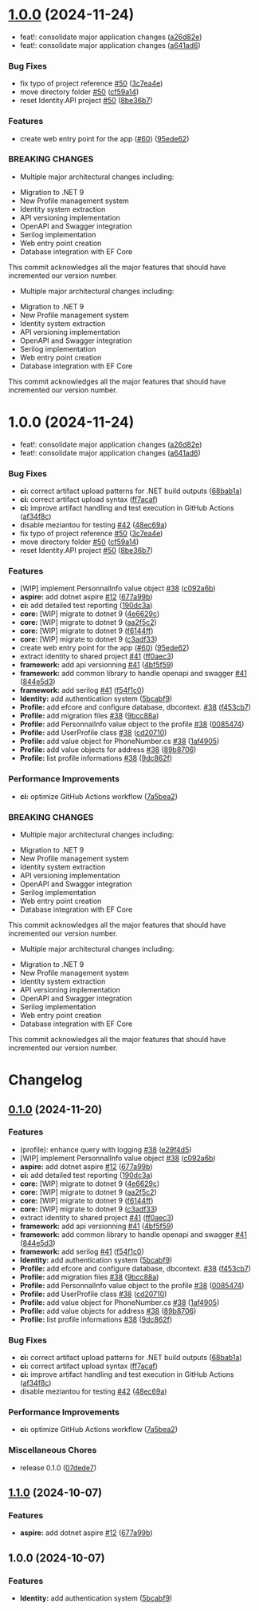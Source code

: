 # [1.0.0](https://github.com/osscameroon/Place/compare/v0.1.0...v1.0.0) (2024-11-24)


* feat!: consolidate major application changes ([a26d82e](https://github.com/osscameroon/Place/commit/a26d82edb200316ea5f86ca5fb44714d053ce0b3))
* feat!: consolidate major application changes ([a641ad6](https://github.com/osscameroon/Place/commit/a641ad63e30c1893b4d5eede5be9fffcff1d2d16))


### Bug Fixes

* fix typo of project reference [#50](https://github.com/osscameroon/Place/issues/50) ([3c7ea4e](https://github.com/osscameroon/Place/commit/3c7ea4ecc017a6568382d281a6a0d86402859d30))
* move directory folder [#50](https://github.com/osscameroon/Place/issues/50) ([cf59a14](https://github.com/osscameroon/Place/commit/cf59a143a3819bc2922eafaaf0c4c3d7cb038a66))
* reset Identity.API project [#50](https://github.com/osscameroon/Place/issues/50) ([8be36b7](https://github.com/osscameroon/Place/commit/8be36b7dfb8e56053faaad87539c315870a5ceeb))


### Features

* create web entry point for the app ([#60](https://github.com/osscameroon/Place/issues/60)) ([95ede62](https://github.com/osscameroon/Place/commit/95ede620505be2c5fdb5fe21e13eda0de26c6a28))


### BREAKING CHANGES

* Multiple major architectural changes including:
- Migration to .NET 9
- New Profile management system
- Identity system extraction
- API versioning implementation
- OpenAPI and Swagger integration
- Serilog implementation
- Web entry point creation
- Database integration with EF Core

This commit acknowledges all the major features that should have
incremented our version number.
* Multiple major architectural changes including:
- Migration to .NET 9
- New Profile management system
- Identity system extraction
- API versioning implementation
- OpenAPI and Swagger integration
- Serilog implementation
- Web entry point creation
- Database integration with EF Core

This commit acknowledges all the major features that should have
incremented our version number.

# 1.0.0 (2024-11-24)


* feat!: consolidate major application changes ([a26d82e](https://github.com/GenjiruSUchiwa/place-api/commit/a26d82edb200316ea5f86ca5fb44714d053ce0b3))
* feat!: consolidate major application changes ([a641ad6](https://github.com/GenjiruSUchiwa/place-api/commit/a641ad63e30c1893b4d5eede5be9fffcff1d2d16))


### Bug Fixes

* **ci:** correct artifact upload patterns for .NET build outputs ([68bab1a](https://github.com/GenjiruSUchiwa/place-api/commit/68bab1a931ba813f89981f0b8201f8b8fd5c0c3e))
* **ci:** correct artifact upload syntax ([ff7acaf](https://github.com/GenjiruSUchiwa/place-api/commit/ff7acaf348ead8aa86eaf75ceb53a5c179382a1e))
* **ci:** improve artifact handling and test execution in GitHub Actions ([af34f8c](https://github.com/GenjiruSUchiwa/place-api/commit/af34f8c462edbe3ac8728bd29100cf37a931945c))
* disable meziantou for testing [#42](https://github.com/GenjiruSUchiwa/place-api/issues/42) ([48ec69a](https://github.com/GenjiruSUchiwa/place-api/commit/48ec69a4a1de4c1e5561984cc27f766d51f3c491))
* fix typo of project reference [#50](https://github.com/GenjiruSUchiwa/place-api/issues/50) ([3c7ea4e](https://github.com/GenjiruSUchiwa/place-api/commit/3c7ea4ecc017a6568382d281a6a0d86402859d30))
* move directory folder [#50](https://github.com/GenjiruSUchiwa/place-api/issues/50) ([cf59a14](https://github.com/GenjiruSUchiwa/place-api/commit/cf59a143a3819bc2922eafaaf0c4c3d7cb038a66))
* reset Identity.API project [#50](https://github.com/GenjiruSUchiwa/place-api/issues/50) ([8be36b7](https://github.com/GenjiruSUchiwa/place-api/commit/8be36b7dfb8e56053faaad87539c315870a5ceeb))


### Features

* [WIP] implement PersonnalInfo value object [#38](https://github.com/GenjiruSUchiwa/place-api/issues/38) ([c092a6b](https://github.com/GenjiruSUchiwa/place-api/commit/c092a6be6281fc7ce521d87d271cb38f43ed7366))
* **aspire:** add dotnet aspire [#12](https://github.com/GenjiruSUchiwa/place-api/issues/12) ([677a99b](https://github.com/GenjiruSUchiwa/place-api/commit/677a99be0ae5a9aba39e1790f3e27c18b3414bce))
* **ci:** add detailed test reporting ([190dc3a](https://github.com/GenjiruSUchiwa/place-api/commit/190dc3abde23c8f2105b23ec29ceeccab299469c))
* **core:** [WIP] migrate to dotnet 9 ([4e6629c](https://github.com/GenjiruSUchiwa/place-api/commit/4e6629c96a26b9a306d1146ccc925e11008c7efa))
* **core:** [WIP] migrate to dotnet 9 ([aa2f5c2](https://github.com/GenjiruSUchiwa/place-api/commit/aa2f5c28b7bd41bea875677e102cb37aea22e2d7))
* **core:** [WIP] migrate to dotnet 9 ([f6144ff](https://github.com/GenjiruSUchiwa/place-api/commit/f6144ffad2ad6d211c96a5182bd822436484d733))
* **core:** [WIP] migrate to dotnet 9 ([c3adf33](https://github.com/GenjiruSUchiwa/place-api/commit/c3adf33d7a11f34a4db1995130250536e0df51ad))
* create web entry point for the app ([#60](https://github.com/GenjiruSUchiwa/place-api/issues/60)) ([95ede62](https://github.com/GenjiruSUchiwa/place-api/commit/95ede620505be2c5fdb5fe21e13eda0de26c6a28))
* extract identity to shared project [#41](https://github.com/GenjiruSUchiwa/place-api/issues/41) ([ff0aec3](https://github.com/GenjiruSUchiwa/place-api/commit/ff0aec3850857dea8dd1c67552cdd1f366f918c6))
* **framework:** add api versionning [#41](https://github.com/GenjiruSUchiwa/place-api/issues/41) ([4bf5f59](https://github.com/GenjiruSUchiwa/place-api/commit/4bf5f593ce27d86b9a83c98230ab8ebd4405c1f1))
* **framework:** add common library to handle openapi and swagger [#41](https://github.com/GenjiruSUchiwa/place-api/issues/41) ([844e5d3](https://github.com/GenjiruSUchiwa/place-api/commit/844e5d33d772e4365a4bdc50ddb620b3866cd766))
* **framework:** add serilog [#41](https://github.com/GenjiruSUchiwa/place-api/issues/41) ([f54f1c0](https://github.com/GenjiruSUchiwa/place-api/commit/f54f1c0de2dd3445ba16b2e2fd769e97628e1357))
* **Identity:** add authentication system ([5bcabf9](https://github.com/GenjiruSUchiwa/place-api/commit/5bcabf95900dc81550f66ab4e0201922033f5062))
* **Profile:** add efcore and configure database, dbcontext. [#38](https://github.com/GenjiruSUchiwa/place-api/issues/38) ([f453cb7](https://github.com/GenjiruSUchiwa/place-api/commit/f453cb717b3fb311d5817c3cd8325cbe512e1b18))
* **Profile:** add migration files [#38](https://github.com/GenjiruSUchiwa/place-api/issues/38) ([9bcc88a](https://github.com/GenjiruSUchiwa/place-api/commit/9bcc88a0d919c2c3500bd9f02de7ba03544c5b00))
* **Profile:** add PersonnalInfo value object to the profile [#38](https://github.com/GenjiruSUchiwa/place-api/issues/38) ([0085474](https://github.com/GenjiruSUchiwa/place-api/commit/0085474a4768b6ac6e350f542fbfac2f111b8a58))
* **Profile:** add UserProfile class [#38](https://github.com/GenjiruSUchiwa/place-api/issues/38) ([cd20710](https://github.com/GenjiruSUchiwa/place-api/commit/cd2071044aff81c52568522f3c54d0d8cd53852a))
* **Profile:** add value object for PhoneNumber.cs [#38](https://github.com/GenjiruSUchiwa/place-api/issues/38) ([1af4905](https://github.com/GenjiruSUchiwa/place-api/commit/1af4905adff8cb3ede5e66de3a40961ebf2af04a))
* **Profile:** add value objects for address [#38](https://github.com/GenjiruSUchiwa/place-api/issues/38) ([89b8706](https://github.com/GenjiruSUchiwa/place-api/commit/89b8706e728f42cbe088a1cccdaf8fb9466d0bb8))
* **Profile:** list profile informations [#38](https://github.com/GenjiruSUchiwa/place-api/issues/38) ([9dc862f](https://github.com/GenjiruSUchiwa/place-api/commit/9dc862f4614dd96ddec4546296f114ab1f6ee696))


### Performance Improvements

* **ci:** optimize GitHub Actions workflow ([7a5bea2](https://github.com/GenjiruSUchiwa/place-api/commit/7a5bea2561c99c69bc6269c0885e643922836655))


### BREAKING CHANGES

* Multiple major architectural changes including:
- Migration to .NET 9
- New Profile management system
- Identity system extraction
- API versioning implementation
- OpenAPI and Swagger integration
- Serilog implementation
- Web entry point creation
- Database integration with EF Core

This commit acknowledges all the major features that should have
incremented our version number.
* Multiple major architectural changes including:
- Migration to .NET 9
- New Profile management system
- Identity system extraction
- API versioning implementation
- OpenAPI and Swagger integration
- Serilog implementation
- Web entry point creation
- Database integration with EF Core

This commit acknowledges all the major features that should have
incremented our version number.

# Changelog

## [0.1.0](https://github.com/osscameroon/Place/compare/v1.1.0...v0.1.0) (2024-11-20)


### Features

* (profile): enhance query with logging [#38](https://github.com/osscameroon/Place/issues/38) ([e29f4d5](https://github.com/osscameroon/Place/commit/e29f4d571f298167800d6caf9acad87cdc7d7868))
* [WIP] implement PersonnalInfo value object [#38](https://github.com/osscameroon/Place/issues/38) ([c092a6b](https://github.com/osscameroon/Place/commit/c092a6be6281fc7ce521d87d271cb38f43ed7366))
* **aspire:** add dotnet aspire [#12](https://github.com/osscameroon/Place/issues/12) ([677a99b](https://github.com/osscameroon/Place/commit/677a99be0ae5a9aba39e1790f3e27c18b3414bce))
* **ci:** add detailed test reporting ([190dc3a](https://github.com/osscameroon/Place/commit/190dc3abde23c8f2105b23ec29ceeccab299469c))
* **core:** [WIP] migrate to dotnet 9 ([4e6629c](https://github.com/osscameroon/Place/commit/4e6629c96a26b9a306d1146ccc925e11008c7efa))
* **core:** [WIP] migrate to dotnet 9 ([aa2f5c2](https://github.com/osscameroon/Place/commit/aa2f5c28b7bd41bea875677e102cb37aea22e2d7))
* **core:** [WIP] migrate to dotnet 9 ([f6144ff](https://github.com/osscameroon/Place/commit/f6144ffad2ad6d211c96a5182bd822436484d733))
* **core:** [WIP] migrate to dotnet 9 ([c3adf33](https://github.com/osscameroon/Place/commit/c3adf33d7a11f34a4db1995130250536e0df51ad))
* extract identity to shared project [#41](https://github.com/osscameroon/Place/issues/41) ([ff0aec3](https://github.com/osscameroon/Place/commit/ff0aec3850857dea8dd1c67552cdd1f366f918c6))
* **framework:** add api versionning [#41](https://github.com/osscameroon/Place/issues/41) ([4bf5f59](https://github.com/osscameroon/Place/commit/4bf5f593ce27d86b9a83c98230ab8ebd4405c1f1))
* **framework:** add common library to handle openapi and swagger [#41](https://github.com/osscameroon/Place/issues/41) ([844e5d3](https://github.com/osscameroon/Place/commit/844e5d33d772e4365a4bdc50ddb620b3866cd766))
* **framework:** add serilog [#41](https://github.com/osscameroon/Place/issues/41) ([f54f1c0](https://github.com/osscameroon/Place/commit/f54f1c0de2dd3445ba16b2e2fd769e97628e1357))
* **Identity:** add authentication system ([5bcabf9](https://github.com/osscameroon/Place/commit/5bcabf95900dc81550f66ab4e0201922033f5062))
* **Profile:** add efcore and configure database, dbcontext. [#38](https://github.com/osscameroon/Place/issues/38) ([f453cb7](https://github.com/osscameroon/Place/commit/f453cb717b3fb311d5817c3cd8325cbe512e1b18))
* **Profile:** add migration files [#38](https://github.com/osscameroon/Place/issues/38) ([9bcc88a](https://github.com/osscameroon/Place/commit/9bcc88a0d919c2c3500bd9f02de7ba03544c5b00))
* **Profile:** add PersonnalInfo value object to the profile [#38](https://github.com/osscameroon/Place/issues/38) ([0085474](https://github.com/osscameroon/Place/commit/0085474a4768b6ac6e350f542fbfac2f111b8a58))
* **Profile:** add UserProfile class [#38](https://github.com/osscameroon/Place/issues/38) ([cd20710](https://github.com/osscameroon/Place/commit/cd2071044aff81c52568522f3c54d0d8cd53852a))
* **Profile:** add value object for PhoneNumber.cs [#38](https://github.com/osscameroon/Place/issues/38) ([1af4905](https://github.com/osscameroon/Place/commit/1af4905adff8cb3ede5e66de3a40961ebf2af04a))
* **Profile:** add value objects for address [#38](https://github.com/osscameroon/Place/issues/38) ([89b8706](https://github.com/osscameroon/Place/commit/89b8706e728f42cbe088a1cccdaf8fb9466d0bb8))
* **Profile:** list profile informations [#38](https://github.com/osscameroon/Place/issues/38) ([9dc862f](https://github.com/osscameroon/Place/commit/9dc862f4614dd96ddec4546296f114ab1f6ee696))


### Bug Fixes

* **ci:** correct artifact upload patterns for .NET build outputs ([68bab1a](https://github.com/osscameroon/Place/commit/68bab1a931ba813f89981f0b8201f8b8fd5c0c3e))
* **ci:** correct artifact upload syntax ([ff7acaf](https://github.com/osscameroon/Place/commit/ff7acaf348ead8aa86eaf75ceb53a5c179382a1e))
* **ci:** improve artifact handling and test execution in GitHub Actions ([af34f8c](https://github.com/osscameroon/Place/commit/af34f8c462edbe3ac8728bd29100cf37a931945c))
* disable meziantou for testing [#42](https://github.com/osscameroon/Place/issues/42) ([48ec69a](https://github.com/osscameroon/Place/commit/48ec69a4a1de4c1e5561984cc27f766d51f3c491))


### Performance Improvements

* **ci:** optimize GitHub Actions workflow ([7a5bea2](https://github.com/osscameroon/Place/commit/7a5bea2561c99c69bc6269c0885e643922836655))


### Miscellaneous Chores

* release 0.1.0 ([07dede7](https://github.com/osscameroon/Place/commit/07dede711a0e397181d9fb024e8be357ce5bd342))

## [1.1.0](https://github.com/osscameroon/place-api/compare/v1.0.0...v1.1.0) (2024-10-07)


### Features

* **aspire:** add dotnet aspire [#12](https://github.com/osscameroon/place-api/issues/12) ([677a99b](https://github.com/osscameroon/place-api/commit/677a99be0ae5a9aba39e1790f3e27c18b3414bce))

## 1.0.0 (2024-10-07)


### Features

* **Identity:** add authentication system ([5bcabf9](https://github.com/osscameroon/place-api/commit/5bcabf95900dc81550f66ab4e0201922033f5062))

